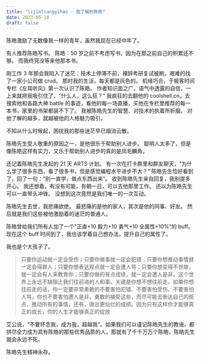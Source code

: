 ```yaml
--- 
title: "lijinliangyihao - 我了解的陈皓"
date: 2023-05-18
draft: false
---
```

陈皓激励了无数像我一样的青年，虽然我现在已经中年了。

有人推荐陈皓写书。
陈皓：50 岁之前不考虑写书，因为在那之前自己的积累还不够。
而我终究没等来他那本书。

刚工作 3 年那会我陷入了迷茫：技术上停滞不前，裸辞考研复试被刷。艰难的找了一家小公司做 crud。
那时我的生活，每天都是灰色的。
机缘巧合，于极客时间专栏《左耳听风》第一次认识了陈皓。
作者知识面之广，语气中透露的自信，一上来就把我吸引住了，“什么人，这么狂？”
我疯狂的去翻他的 coolshell.cn，去搜索他和各路大神 battle 的事迹，看他的每一场直播，买他在专栏里推荐的每一本书，家里的书架都装不下了。
我被陈皓先生的智慧、对技术的执着所折服。
对他了解的越多，就越被他的人格魅力吸引。

不知从什么时候起，困扰我的那些迷茫早已烟消云散。

陈皓先生受人敬重的原因之一，是他很乐于帮助别人进步。
聪明人太多了，但是像陈皓这样有实力，又乐于帮助别人进步的真的是凤毛麟角。

还记着陈皓先生发起的 21 天 ARTS 计划。
有一次在打卡群里和群友聊天，“为什么学了很多东西，看了很多书，但是感觉编程水平进步不大？”
陈皓先生恰好看到了，回了一句：“别一直学，做点东西出来”。
收到陈皓先生亲自回复，我别提多开心。
我还想着，有没有可能，有朝一日，可以去他那里工作。
还以为陈皓先生可以一直带头冲锋。
没想到这次竟然是我们唯一的一次互动。

陈皓先生去世，我悲痛欲绝。
最悲痛的是他的家人，其次是他的同事、好友。
然后就是我们这些被他激励着的迷茫的普通人。

陈皓曾给我们所有人加了一个"正直+10 毅力+10 勇气+10 全属性+10%"的 buff。
现在这个 buff 时间到了，我也该学着自己想办法，提升自己的属性了。

我也是个大孩子了。

> 只要你运动就一定会受伤；只要你做事就一定会犯错；只要你想推动事情就一定会得罪人；只要你想表达观点就一定会遭人骂；只要你想变得不世故，就一定会有人来教育你；只要你做的有点成绩，就一定会遭人是非。这个世界上永远不缺阻止我们往前进的人和事，关键是你想不想往前走。如果你想往前走的话，你一定要非常勇敢的不要害怕犯错、不要害怕受伤、不要害怕人骂，你也不要害怕遭人是非，勇敢的接受这些，而尽可能去表达自己的观点，推动所有的事情，还有，做出更灿烂的成绩。因为只有这样你才能够真正的成长，你的人生才能够真正的绽放

艾公说，"不要怀念我，成为我，超越我"。如果我们可以谨记陈皓先生的教诲，都拼尽全力成为具有陈皓的那些优秀品质的人，那就有了千千万万个陈皓，陈皓先生就会永远不死。

陈皓先生精神永存。
